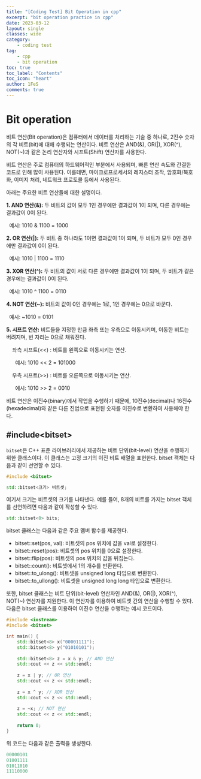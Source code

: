 ```yaml
---
title: "[Coding Test] Bit Operation in cpp"
excerpt: "bit operation practice in cpp"
date: 2023-03-12
layout: single
classes: wide
category:
    - coding test
tag:
    - cpp
    - bit operation
toc: true
toc_label: "Contents"
toc_icon: "heart"
author: 1FeS
comments: true
---
```


# Bit operation

비트 연산(Bit operation)은 컴퓨터에서 데이터를 처리하는 기술 중 하나로, 2진수 숫자의 각 비트(bit)에 대해 수행되는 연산이다. 비트 연산은 AND(&), OR(\|), XOR(^), NOT(~)과 같은 논리 연산자와 시프트(Shift) 연산자를 사용한다.

비트 연산은 주로 컴퓨터의 하드웨어적인 부분에서 사용되며, 빠른 연산 속도와 간결한 코드로 인해 많이 사용된다. 이를테면, 마이크로프로세서의 레지스터 조작, 암호화/복호화, 이미지 처리, 네트워크 프로토콜 등에서 사용된다.

아래는 주요한 비트 연산들에 대한 설명이다.

**1. AND 연산(&):** 두 비트의 값이 모두 1인 경우에만 결과값이 1이 되며, 다른 경우에는 결과값이 0이 된다.

&nbsp;&nbsp;예시: 1010 & 1100 = 1000

**2. OR 연산(\|):** 두 비트 중 하나라도 1이면 결과값이 1이 되며, 두 비트가 모두 0인 경우에만 결과값이 0이 된다.

&nbsp;&nbsp;예시: 1010 \| 1100 = 1110

**3. XOR 연산(^):** 두 비트의 값이 서로 다른 경우에만 결과값이 1이 되며, 두 비트가 같은 경우에는 결과값이 0이 된다.

&nbsp;&nbsp;예시: 1010 ^ 1100 = 0110

**4. NOT 연산(~):** 비트의 값이 0인 경우에는 1로, 1인 경우에는 0으로 바꾼다.

&nbsp;&nbsp;예시: ~1010 = 0101

**5. 시프트 연산:** 비트들을 지정한 만큼 좌측 또는 우측으로 이동시키며, 이동한 비트는 버려지며, 빈 자리는 0으로 채워진다.

&nbsp;&nbsp;&nbsp;&nbsp;좌측 시프트(<<) : 비트를 왼쪽으로 이동시키는 연산.

&nbsp;&nbsp;&nbsp;&nbsp;&nbsp;&nbsp;예시: 1010 << 2 = 101000

&nbsp;&nbsp;&nbsp;&nbsp;우측 시프트(>>) : 비트를 오른쪽으로 이동시키는 연산.

&nbsp;&nbsp;&nbsp;&nbsp;&nbsp;&nbsp;예시: 1010 >> 2 = 0010

비트 연산은 이진수(binary)에서 작업을 수행하기 때문에, 10진수(decimal)나 16진수(hexadecimal)와 같은 다른 진법으로 표현된 숫자를 이진수로 변환하여 사용해야 한다.

## #include\<bitset\>

`bitset`은 C++ 표준 라이브러리에서 제공하는 비트 단위(bit-level) 연산을 수행하기 위한 클래스이다. 이 클래스는 고정 크기의 이진 비트 배열을 표현한다. bitset 객체는 다음과 같이 선언할 수 있다.

```cpp
#include <bitset>

std::bitset<크기> 비트셋;
```

여기서 크기는 비트셋의 크기를 나타낸다. 예를 들어, 8개의 비트를 가지는 bitset 객체를 선언하려면 다음과 같이 작성할 수 있다.

```cpp
std::bitset<8> bits;
```

bitset 클래스는 다음과 같은 주요 멤버 함수를 제공한다.

- bitset::set(pos, val): 비트셋의 pos 위치에 값을 val로 설정한다.
- bitset::reset(pos): 비트셋의 pos 위치를 0으로 설정한다.
- bitset::flip(pos): 비트셋의 pos 위치의 값을 뒤집는다.
- bitset::count(): 비트셋에서 1의 개수를 반환한다.
- bitset::to_ulong(): 비트셋을 unsigned long 타입으로 변환한다.
- bitset::to_ullong(): 비트셋을 unsigned long long 타입으로 변환한다.

또한, bitset 클래스는 비트 단위(bit-level) 연산자인 AND(&), OR(\|), XOR(^), NOT(~) 연산자를 지원한다. 이 연산자를 이용하여 비트셋 간의 연산을 수행할 수 있다. 다음은 bitset 클래스를 이용하여 이진수 연산을 수행하는 예시 코드이다.

```cpp
#include <iostream>
#include <bitset>

int main() {
    std::bitset<8> x("00001111");
    std::bitset<8> y("01010101");
    
    std::bitset<8> z = x & y; // AND 연산
    std::cout << z << std::endl;
    
    z = x | y; // OR 연산
    std::cout << z << std::endl;
    
    z = x ^ y; // XOR 연산
    std::cout << z << std::endl;
    
    z = ~x; // NOT 연산
    std::cout << z << std::endl;
    
    return 0;
}
```

위 코드는 다음과 같은 출력을 생성한다.

```cpp
00000101
01001111
01011010
11110000
```
